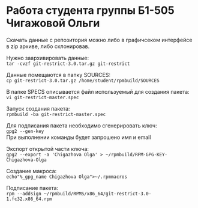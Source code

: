 # Работа студента группы Б1-505 Чигажовой Ольги

Скачать данные с репозитория можно либо в графичсеком интерфейсе в zip архиве, либо склонировав.

Нужно заархивировать данные:  
`tar -cvzf git-restrict-3.0.tar.gz git-restrict`

Данные помещаются в папку SOURCES:  
`cp git-restrict-3.0.tar.gz /home/student/rpmbuild/SOURCES`

В папке SPECS описывается файл используемый для создания пакета:  
`vi git-restrict-master.spec`

Запуск создания пакета:   
`rpmbuild -ba git-restrict-master.spec`

Для подписания пакета необходимо сгенерировать ключ:  
`gpg2 --gen-key`  
При выполнении команды будет запрошено имя и email  

Экспорт открытой части ключа:  
`gpg2 --export -a 'Chigazhova Olga' > ~/rpmbuild/RPM-GPG-KEY-Chigazhova-Olga`

Создание макроса:  
`echo"%_gpg_name Chigazhova Olga">~/.rpmmacros`

Подписание пакета:  
`rpm --addsign ~/rpmbuild/RPMS/x86_64/git-restrict-3.0-1.fc32.x86_64.rpm`

